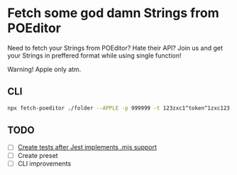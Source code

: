 # Fetch some god damn Strings from POEditor

Need to fetch your Strings from POEditor? Hate their API? Join us and get your Strings in preffered format while using single function!

Warning! Apple only atm.

## CLI

```bash
npx fetch-poeditor ./folder --APPLE -p 999999 -t 123zxc1^token^1zxc123
```

## TODO

- [ ] [Create tests after Jest implements .mjs support](https://github.com/facebook/jest/issues/4842)
- [ ] Create preset
- [ ] CLI improvements